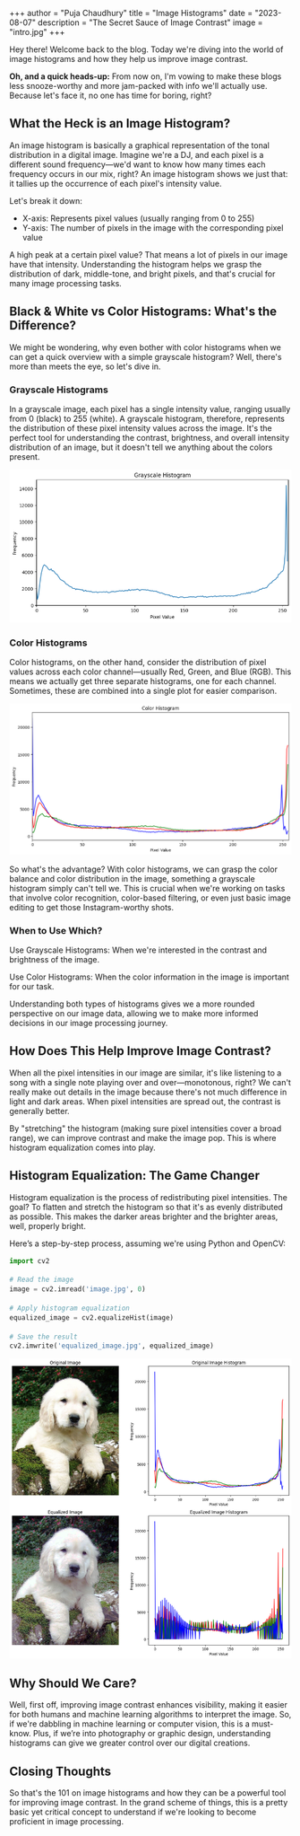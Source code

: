 +++
author = "Puja Chaudhury"
title = "Image Histograms"
date = "2023-08-07"
description = "The Secret Sauce of Image Contrast"
image = "intro.jpg"
+++

Hey there! Welcome back to the blog. Today we're diving into the world of image histograms and how they help us improve image contrast. 

**Oh, and a quick heads-up:** From now on, I'm vowing to make these blogs less snooze-worthy and more jam-packed with info we'll actually use. Because let's face it, no one has time for boring, right?


## What the Heck is an Image Histogram?

An image histogram is basically a graphical representation of the tonal distribution in a digital image. Imagine we're a DJ, and each pixel is a different sound frequency—we'd want to know how many times each frequency occurs in our mix, right? An image histogram shows we just that: it tallies up the occurrence of each pixel's intensity value.

Let's break it down:

- X-axis: Represents pixel values (usually ranging from 0 to 255)
- Y-axis: The number of pixels in the image with the corresponding pixel value

A high peak at a certain pixel value? That means a lot of pixels in our image have that intensity. Understanding the histogram helps we grasp the distribution of dark, middle-tone, and bright pixels, and that's crucial for many image processing tasks.

## Black & White vs Color Histograms: What's the Difference?
We might be wondering, why even bother with color histograms when we can get a quick overview with a simple grayscale histogram? Well, there's more than meets the eye, so let's dive in.

### Grayscale Histograms

In a grayscale image, each pixel has a single intensity value, ranging usually from 0 (black) to 255 (white). A grayscale histogram, therefore, represents the distribution of these pixel intensity values across the image. It's the perfect tool for understanding the contrast, brightness, and overall intensity distribution of an image, but it doesn't tell we anything about the colors present.

![Black and White Histogram](bnwimg.png)

### Color Histograms

Color histograms, on the other hand, consider the distribution of pixel values across each color channel—usually Red, Green, and Blue (RGB). This means we actually get three separate histograms, one for each channel. Sometimes, these are combined into a single plot for easier comparison.

![Color Histogram](imghist.png)

So what's the advantage? With color histograms, we can grasp the color balance and color distribution in the image, something a grayscale histogram simply can't tell we. This is crucial when we're working on tasks that involve color recognition, color-based filtering, or even just basic image editing to get those Instagram-worthy shots.

### When to Use Which?
Use Grayscale Histograms: When we're interested in the contrast and brightness of the image.

Use Color Histograms: When the color information in the image is important for our task.

Understanding both types of histograms gives we a more rounded perspective on our image data, allowing we to make more informed decisions in our image processing journey.

## How Does This Help Improve Image Contrast?

When all the pixel intensities in our image are similar, it's like listening to a song with a single note playing over and over—monotonous, right? We can't really make out details in the image because there's not much difference in light and dark areas. When pixel intensities are spread out, the contrast is generally better.

By "stretching" the histogram (making sure pixel intensities cover a broad range), we can improve contrast and make the image pop. This is where histogram equalization comes into play.

## Histogram Equalization: The Game Changer

Histogram equalization is the process of redistributing pixel intensities. The goal? To flatten and stretch the histogram so that it's as evenly distributed as possible. This makes the darker areas brighter and the brighter areas, well, properly bright.

Here’s a step-by-step process, assuming we're using Python and OpenCV:

```python
import cv2

# Read the image
image = cv2.imread('image.jpg', 0)

# Apply histogram equalization
equalized_image = cv2.equalizeHist(image)

# Save the result
cv2.imwrite('equalized_image.jpg', equalized_image)
```

![Histogram Equalization](ba.png)

## Why Should We Care?
Well, first off, improving image contrast enhances visibility, making it easier for both humans and machine learning algorithms to interpret the image. So, if we're dabbling in machine learning or computer vision, this is a must-know. Plus, if we’re into photography or graphic design, understanding histograms can give we greater control over our digital creations.


## Closing Thoughts
So that's the 101 on image histograms and how they can be a powerful tool for improving image contrast. In the grand scheme of things, this is a pretty basic yet critical concept to understand if we're looking to become proficient in image processing.